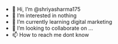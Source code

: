 - 👋 Hi, I’m @shriyasharma175
- 👀 I’m interested in nothing
- 🌱 I’m currently learning digital marketing
- 💞️ I’m looking to collaborate on ...
- 📫 How to reach me dont know

<!---
shriyasharma175/shriyasharma175 is a ✨ special ✨ repository because its `README.md` (this file) appears on your GitHub profile.
You can click the Preview link to take a look at your changes.
--->
